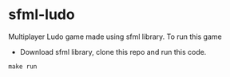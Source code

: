 # sfml-ludo
Multiplayer Ludo game made using sfml library.
To run this game
- Download sfml library, clone this repo and run this code.
```
make run 
```
